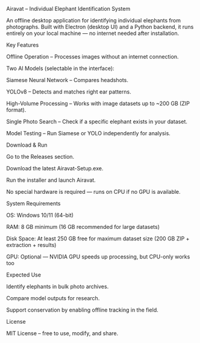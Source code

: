 Airavat – Individual Elephant Identification System

An offline desktop application for identifying individual elephants from photographs.
Built with Electron (desktop UI) and a Python backend, it runs entirely on your local machine — no internet needed after installation.

Key Features

Offline Operation – Processes images without an internet connection.

Two AI Models (selectable in the interface):

Siamese Neural Network – Compares headshots.

YOLOv8 – Detects and matches right ear patterns.

High-Volume Processing – Works with image datasets up to ~200 GB (ZIP format).

Single Photo Search – Check if a specific elephant exists in your dataset.

Model Testing – Run Siamese or YOLO independently for analysis.

Download & Run

Go to the Releases section.

Download the latest Airavat-Setup.exe.

Run the installer and launch Airavat.

No special hardware is required — runs on CPU if no GPU is available.

System Requirements

OS: Windows 10/11 (64-bit)

RAM: 8 GB minimum (16 GB recommended for large datasets)

Disk Space: At least 250 GB free for maximum dataset size (200 GB ZIP + extraction + results)

GPU: Optional — NVIDIA GPU speeds up processing, but CPU-only works too

Expected Use

Identify elephants in bulk photo archives.

Compare model outputs for research.

Support conservation by enabling offline tracking in the field.

License

MIT License – free to use, modify, and share.
